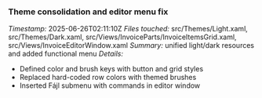 ### Theme consolidation and editor menu fix
*Timestamp:* 2025-06-26T02:11:10Z
*Files touched:* src/Themes/Light.xaml, src/Themes/Dark.xaml, src/Views/InvoiceParts/InvoiceItemsGrid.xaml, src/Views/InvoiceEditorWindow.xaml
*Summary:* unified light/dark resources and added functional menu
*Details:*
- Defined color and brush keys with button and grid styles
- Replaced hard-coded row colors with themed brushes
- Inserted Fájl submenu with commands in editor window
